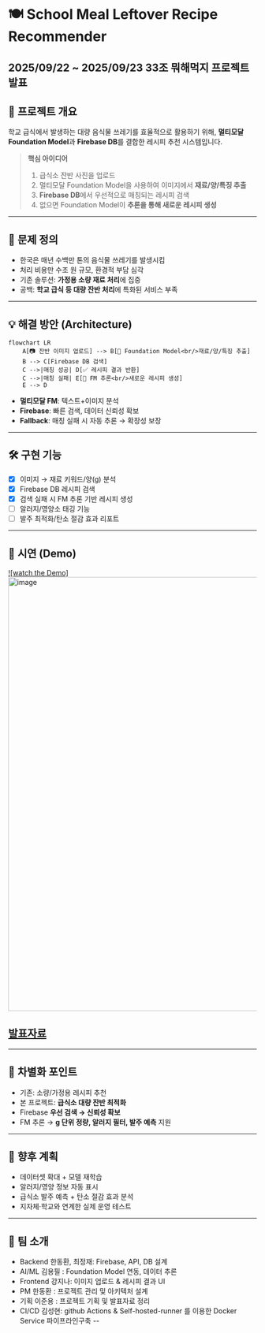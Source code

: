 
# 🍽️ School Meal Leftover Recipe Recommender

## 2025/09/22 ~ 2025/09/23 33조 뭐해먹지 프로젝트 발표

## 📌 프로젝트 개요
학교 급식에서 발생하는 대량 음식물 쓰레기를 효율적으로 활용하기 위해,
**멀티모달 Foundation Model**과 **Firebase DB**를 결합한 레시피 추천 시스템입니다.

> **핵심 아이디어**  
> 1. 급식소 잔반 사진을 업로드  
> 2. 멀티모달 Foundation Model을 사용하여 이미지에서 **재료/양/특징 추출**  
> 3. **Firebase DB**에서 우선적으로 매칭되는 레시피 검색  
> 4. 없으면 Foundation Model이 **추론을 통해 새로운 레시피 생성**  

---

## 🚨 문제 정의
- 한국은 매년 수백만 톤의 음식물 쓰레기를 발생시킴  
- 처리 비용만 수조 원 규모, 환경적 부담 심각  
- 기존 솔루션: **가정용 소량 재료 처리**에 집중  
- 공백: **학교 급식 등 대량 잔반 처리**에 특화된 서비스 부족

---

## 💡 해결 방안 (Architecture)
```mermaid
flowchart LR
    A[📷 잔반 이미지 업로드] --> B[🧠 Foundation Model<br/>재료/양/특징 추출]
    B --> C[Firebase DB 검색]
    C -->|매칭 성공| D[✅ 레시피 결과 반환]
    C -->|매칭 실패| E[🧠 FM 추론<br/>새로운 레시피 생성]
    E --> D
```

- **멀티모달 FM**: 텍스트+이미지 분석  
- **Firebase**: 빠른 검색, 데이터 신뢰성 확보  
- **Fallback**: 매칭 실패 시 자동 추론 → 확장성 보장

---

## 🛠️ 구현 기능
- [x] 이미지 → 재료 키워드/양(g) 분석  
- [x] Firebase DB 레시피 검색  
- [x] 검색 실패 시 FM 추론 기반 레시피 생성  
- [ ] 알러지/영양소 태깅 기능  
- [ ] 발주 최적화/탄소 절감 효과 리포트  

---

## 🎥 시연 (Demo)
[![watch the Demo]<img width="1236" height="881" alt="image" src="https://github.com/user-attachments/assets/636c34cd-9c45-4e1f-879a-4f9e716a8eba" />](/docs/video.mp4)


## [발표자료](/docs/hackathon.pdf)

---

## 🔑 차별화 포인트
- 기존: 소량/가정용 레시피 추천  
- 본 프로젝트: **급식소 대량 잔반 최적화**  
- Firebase **우선 검색 → 신뢰성 확보**  
- FM 추론 → **g 단위 정량, 알러지 필터, 발주 예측** 지원

---

## 🚀 향후 계획
- 데이터셋 확대 + 모델 재학습  
- 알러지/영양 정보 자동 표시  
- 급식소 발주 예측 + 탄소 절감 효과 분석  
- 지자체·학교와 연계한 실제 운영 테스트

---

## 👥 팀 소개
- Backend 한동환, 최정재: Firebase, API, DB 설계  
- AI/ML 김용필 : Foundation Model 연동, 데이터 추론  
- Frontend 강지나: 이미지 업로드 & 레시피 결과 UI  
- PM 한동환 : 프로젝트 관리 및 아키텍처 설계
- 기획 이준용 : 프로젝트 기획 및 발표자료 정리
- CI/CD 김성현: github Actions & Self-hosted-runner 를 이용한 Docker Service 파이프라인구축
--
